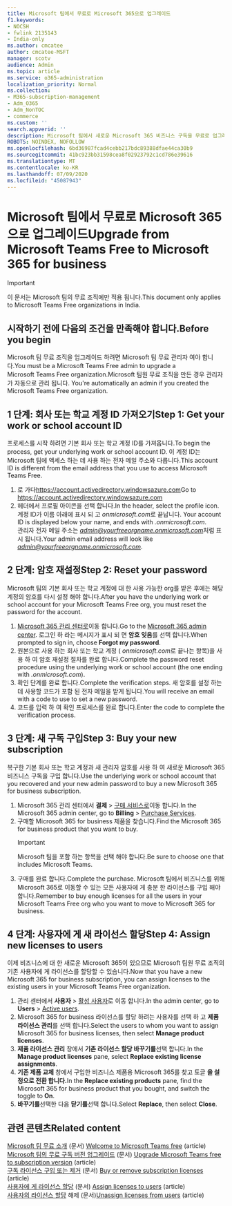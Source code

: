 ```yaml
---
title: Microsoft 팀에서 무료로 Microsoft 365으로 업그레이드
f1.keywords:
- NOCSH
- fwlink 2135143
- India-only
ms.author: cmcatee
author: cmcatee-MSFT
manager: scotv
audience: Admin
ms.topic: article
ms.service: o365-administration
localization_priority: Normal
ms.collection:
- M365-subscription-management
- Adm_O365
- Adm_NonTOC
- commerce
ms.custom: ''
search.appverid: ''
description: Microsoft 팀에서 새로운 Microsoft 365 비즈니스 구독을 무료로 업그레이드 하는 방법에 대해 알아봅니다.
ROBOTS: NOINDEX, NOFOLLOW
ms.openlocfilehash: 6bd36987fcad4cebb217bdc89388dfae44ca30b9
ms.sourcegitcommit: 41bc923bb31598cea8f02923792c1cd786e39616
ms.translationtype: MT
ms.contentlocale: ko-KR
ms.lasthandoff: 07/09/2020
ms.locfileid: "45087943"
---
```

# <a name="upgrade-from-microsoft-teams-free-to-microsoft-365-for-business"></a><span data-ttu-id="13969-103">Microsoft 팀에서 무료로 Microsoft 365으로 업그레이드</span><span class="sxs-lookup"><span data-stu-id="13969-103">Upgrade from Microsoft Teams Free to Microsoft 365 for business</span></span>

> [!IMPORTANT]
> <span data-ttu-id="13969-104">이 문서는 Microsoft 팀의 무료 조직에만 적용 됩니다.</span><span class="sxs-lookup"><span data-stu-id="13969-104">This document only applies to Microsoft Teams Free organizations in India.</span></span>

## <a name="before-you-begin"></a><span data-ttu-id="13969-105">시작하기 전에 다음의 조건을 만족해야 합니다.</span><span class="sxs-lookup"><span data-stu-id="13969-105">Before you begin</span></span>

<span data-ttu-id="13969-106">Microsoft 팀 무료 조직을 업그레이드 하려면 Microsoft 팀 무료 관리자 여야 합니다.</span><span class="sxs-lookup"><span data-stu-id="13969-106">You must be a Microsoft Teams Free admin to upgrade a Microsoft Teams Free organization.</span></span><span data-ttu-id="13969-107">Microsoft 팀원 무료 조직을 만든 경우 관리자가 자동으로 관리 됩니다.</span><span class="sxs-lookup"><span data-stu-id="13969-107"> You're automatically an admin if you created the Microsoft Teams Free organization.</span></span>

## <a name="step-1-get-your-work-or-school-account-id"></a><span data-ttu-id="13969-108">1 단계: 회사 또는 학교 계정 ID 가져오기</span><span class="sxs-lookup"><span data-stu-id="13969-108">Step 1: Get your work or school account ID</span></span>

<span data-ttu-id="13969-109">프로세스를 시작 하려면 기본 회사 또는 학교 계정 ID를 가져옵니다.</span><span class="sxs-lookup"><span data-stu-id="13969-109">To begin the process, get your underlying work or school account ID.</span></span> <span data-ttu-id="13969-110">이 계정 ID는 Microsoft 팀에 액세스 하는 데 사용 하는 전자 메일 주소와 다릅니다.</span><span class="sxs-lookup"><span data-stu-id="13969-110">This account ID is different from the email address that you use to access Microsoft Teams Free.</span></span>

1. <span data-ttu-id="13969-111">로 가다<a href="https://go.microsoft.com/fwlink/p/?linkid=2134797" target="_blank">https://account.activedirectory.windowsazure.com</a></span><span class="sxs-lookup"><span data-stu-id="13969-111">Go to <a href="https://go.microsoft.com/fwlink/p/?linkid=2134797" target="_blank">https://account.activedirectory.windowsazure.com</a></span></span>
2. <span data-ttu-id="13969-112">헤더에서 프로필 아이콘을 선택 합니다.</span><span class="sxs-lookup"><span data-stu-id="13969-112">In the header, select the profile icon.</span></span> <span data-ttu-id="13969-113">계정 ID가 이름 아래에 표시 되 고 *onmicrosoft.com*로 끝납니다. </span><span class="sxs-lookup"><span data-stu-id="13969-113">Your account ID is displayed below your name, and ends with *.onmicrosoft.com*.</span></span>\
    <span data-ttu-id="13969-114">관리자 전자 메일 주소는 *admin@yourfreeorgname.onmicrosoft.com*처럼 표시 됩니다.</span><span class="sxs-lookup"><span data-stu-id="13969-114">Your admin email address will look like *admin@yourfreeorgname.onmicrosoft.com*.</span></span>

## <a name="step-2-reset-your-password"></a><span data-ttu-id="13969-115">2 단계: 암호 재설정</span><span class="sxs-lookup"><span data-stu-id="13969-115">Step 2: Reset your password</span></span>

<span data-ttu-id="13969-116">Microsoft 팀의 기본 회사 또는 학교 계정에 대 한 사용 가능한 org를 받은 후에는 해당 계정의 암호를 다시 설정 해야 합니다.</span><span class="sxs-lookup"><span data-stu-id="13969-116">After you have the underlying work or school account for your Microsoft Teams Free org, you must reset the password for the account.</span></span>

1. <span data-ttu-id="13969-117"><a href="https://go.microsoft.com/fwlink/p/?linkid=2024339" target="_blank">Microsoft 365 관리 센터로</a>이동 합니다.</span><span class="sxs-lookup"><span data-stu-id="13969-117">Go to the <a href="https://go.microsoft.com/fwlink/p/?linkid=2024339" target="_blank">Microsoft 365 admin center</a>.</span></span> <span data-ttu-id="13969-118">로그인 하 라는 메시지가 표시 되 면 **암호 잊음**를 선택 합니다.</span><span class="sxs-lookup"><span data-stu-id="13969-118">When prompted to sign in, choose **Forgot my password**.</span></span>
2. <span data-ttu-id="13969-119">원본으로 사용 하는 회사 또는 학교 계정 ( *onmicrosoft.com*로 끝나는 항목)을 사용 하 여 암호 재설정 절차를 완료 합니다.</span><span class="sxs-lookup"><span data-stu-id="13969-119">Complete the password reset procedure using the underlying work or school account (the one ending with *.onmicrosoft.com*).</span></span>
3. <span data-ttu-id="13969-120">확인 단계를 완료 합니다.</span><span class="sxs-lookup"><span data-stu-id="13969-120">Complete the verification steps.</span></span> <span data-ttu-id="13969-121">새 암호를 설정 하는 데 사용할 코드가 포함 된 전자 메일을 받게 됩니다.</span><span class="sxs-lookup"><span data-stu-id="13969-121">You will receive an email with a code to use to set a new password.</span></span>
4. <span data-ttu-id="13969-122">코드를 입력 하 여 확인 프로세스를 완료 합니다.</span><span class="sxs-lookup"><span data-stu-id="13969-122">Enter the code to complete the verification process.</span></span>

## <a name="step-3-buy-your-new-subscription"></a><span data-ttu-id="13969-123">3 단계: 새 구독 구입</span><span class="sxs-lookup"><span data-stu-id="13969-123">Step 3: Buy your new subscription</span></span>

<span data-ttu-id="13969-124">복구한 기본 회사 또는 학교 계정과 새 관리자 암호를 사용 하 여 새로운 Microsoft 365 비즈니스 구독을 구입 합니다.</span><span class="sxs-lookup"><span data-stu-id="13969-124">Use the underlying work or school account that you recovered and your new admin password to buy a new Microsoft 365 for business subscription.</span></span>

1. <span data-ttu-id="13969-125">Microsoft 365 관리 센터에서 **결제**  >  <a href="https://go.microsoft.com/fwlink/p/?linkid=868433" target="_blank">구매 서비스로</a>이동 합니다.</span><span class="sxs-lookup"><span data-stu-id="13969-125">In the Microsoft 365 admin center, go to **Billing** > <a href="https://go.microsoft.com/fwlink/p/?linkid=868433" target="_blank">Purchase Services</a>.</span></span>
2. <span data-ttu-id="13969-126">구매할 Microsoft 365 for business 제품을 찾습니다.</span><span class="sxs-lookup"><span data-stu-id="13969-126">Find the Microsoft 365 for business product that you want to buy.</span></span>
    > [!IMPORTANT]
    > <span data-ttu-id="13969-127">Microsoft 팀을 포함 하는 항목을 선택 해야 합니다.</span><span class="sxs-lookup"><span data-stu-id="13969-127">Be sure to choose one that includes Microsoft Teams.</span></span>
3. <span data-ttu-id="13969-128">구매를 완료 합니다.</span><span class="sxs-lookup"><span data-stu-id="13969-128">Complete the purchase.</span></span> <span data-ttu-id="13969-129">Microsoft 팀에서 비즈니스를 위해 Microsoft 365로 이동할 수 있는 모든 사용자에 게 충분 한 라이선스를 구입 해야 합니다.</span><span class="sxs-lookup"><span data-stu-id="13969-129">Remember to buy enough licenses for all the users in your Microsoft Teams Free org who you want to move to Microsoft 365 for business.</span></span>

## <a name="step-4-assign-new-licenses-to-users"></a><span data-ttu-id="13969-130">4 단계: 사용자에 게 새 라이선스 할당</span><span class="sxs-lookup"><span data-stu-id="13969-130">Step 4: Assign new licenses to users</span></span>

<span data-ttu-id="13969-131">이제 비즈니스에 대 한 새로운 Microsoft 365이 있으므로 Microsoft 팀원 무료 조직의 기존 사용자에 게 라이선스를 할당할 수 있습니다.</span><span class="sxs-lookup"><span data-stu-id="13969-131">Now that you have a new Microsoft 365 for business subscription, you can assign licenses to the existing users in your Microsoft Teams Free organization.</span></span>

1. <span data-ttu-id="13969-132">관리 센터에서 **사용자**  >  <a href="https://go.microsoft.com/fwlink/p/?linkid=834822" target="_blank">활성 사용자</a>로 이동 합니다.</span><span class="sxs-lookup"><span data-stu-id="13969-132">In the admin center, go to **Users** > <a href="https://go.microsoft.com/fwlink/p/?linkid=834822" target="_blank">Active users</a>.</span></span>
2. <span data-ttu-id="13969-133">Microsoft 365 for business 라이선스를 할당 하려는 사용자를 선택 하 고 **제품 라이선스 관리**를 선택 합니다.</span><span class="sxs-lookup"><span data-stu-id="13969-133">Select the users to whom you want to assign Microsoft 365 for business licenses, then select **Manage product licenses**.</span></span>
3. <span data-ttu-id="13969-134">**제품 라이선스 관리** 창에서 **기존 라이선스 할당 바꾸기를**선택 합니다.</span><span class="sxs-lookup"><span data-stu-id="13969-134">In the **Manage product licenses** pane, select **Replace existing license assignments**.</span></span>
4. <span data-ttu-id="13969-135">**기존 제품 교체** 창에서 구입한 비즈니스 제품용 Microsoft 365를 찾고 토글 **을 설정으로 전환 합니다.**</span><span class="sxs-lookup"><span data-stu-id="13969-135">In the **Replace existing products** pane, find the Microsoft 365 for business product that you bought, and switch the toggle to **On**.</span></span>
5. <span data-ttu-id="13969-136">**바꾸기를**선택한 다음 **닫기를**선택 합니다.</span><span class="sxs-lookup"><span data-stu-id="13969-136">Select **Replace**, then select **Close**.</span></span>

## <a name="related-content"></a><span data-ttu-id="13969-137">관련 콘텐츠</span><span class="sxs-lookup"><span data-stu-id="13969-137">Related content</span></span>

<span data-ttu-id="13969-138">[Microsoft 팀 무료 소개](https://support.microsoft.com/office/6d79a648-6913-4696-9237-ed13de64ae3c) (문서) </span><span class="sxs-lookup"><span data-stu-id="13969-138">[Welcome to Microsoft Teams free](https://support.microsoft.com/office/6d79a648-6913-4696-9237-ed13de64ae3c) (article)</span></span>\
<span data-ttu-id="13969-139">[Microsoft 팀의 무료 구독 버전 업그레이드](https://docs.microsoft.com/microsoftteams/upgrade-freemium) (문서) </span><span class="sxs-lookup"><span data-stu-id="13969-139">[Upgrade Microsoft Teams free to subscription version](https://docs.microsoft.com/microsoftteams/upgrade-freemium) (article)</span></span>\
<span data-ttu-id="13969-140">[구독 라이선스 구입 또는 제거](../licenses/buy-licenses.md) (문서) </span><span class="sxs-lookup"><span data-stu-id="13969-140">[Buy or remove subscription licenses](../licenses/buy-licenses.md) (article)</span></span>\
<span data-ttu-id="13969-141">[사용자에 게 라이선스 할당](../../admin/manage/assign-licenses-to-users.md) (문서) </span><span class="sxs-lookup"><span data-stu-id="13969-141">[Assign licenses to users](../../admin/manage/assign-licenses-to-users.md) (article)</span></span>\
<span data-ttu-id="13969-142">[사용자의 라이선스 할당](../../admin/manage/remove-licenses-from-users.md) 해제 (문서)</span><span class="sxs-lookup"><span data-stu-id="13969-142">[Unassign licenses from users](../../admin/manage/remove-licenses-from-users.md) (article)</span></span>